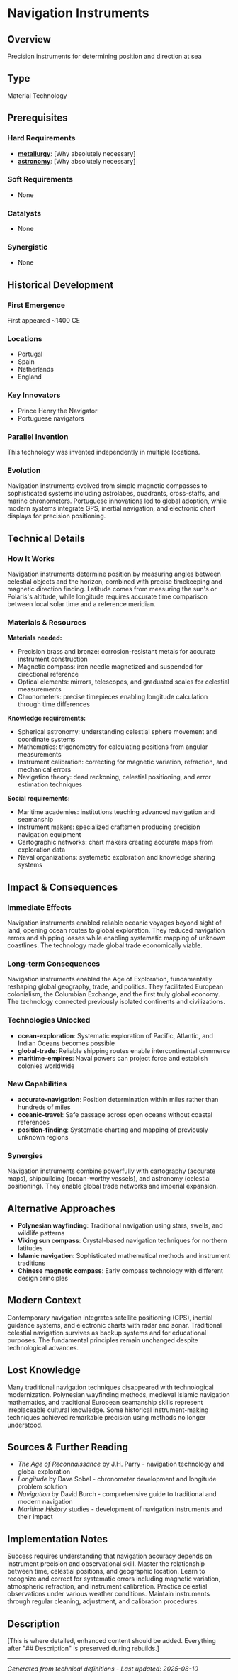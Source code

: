 # Navigation Instruments

## Overview
Precision instruments for determining position and direction at sea

## Type
Material Technology

## Prerequisites

### Hard Requirements
- **[metallurgy](../metallurgy/README.md)**: [Why absolutely necessary]
- **[astronomy](../astronomy/README.md)**: [Why absolutely necessary]

### Soft Requirements
- None

### Catalysts
- None

### Synergistic
- None

## Historical Development

### First Emergence
First appeared ~1400 CE

### Locations
- Portugal
- Spain
- Netherlands
- England

### Key Innovators
- Prince Henry the Navigator
- Portuguese navigators

### Parallel Invention
This technology was invented independently in multiple locations.

### Evolution
Navigation instruments evolved from simple magnetic compasses to sophisticated systems including astrolabes, quadrants, cross-staffs, and marine chronometers. Portuguese innovations led to global adoption, while modern systems integrate GPS, inertial navigation, and electronic chart displays for precision positioning.

## Technical Details

### How It Works
Navigation instruments determine position by measuring angles between celestial objects and the horizon, combined with precise timekeeping and magnetic direction finding. Latitude comes from measuring the sun's or Polaris's altitude, while longitude requires accurate time comparison between local solar time and a reference meridian.

### Materials & Resources
**Materials needed:**
- Precision brass and bronze: corrosion-resistant metals for accurate instrument construction
- Magnetic compass: iron needle magnetized and suspended for directional reference
- Optical elements: mirrors, telescopes, and graduated scales for celestial measurements
- Chronometers: precise timepieces enabling longitude calculation through time differences

**Knowledge requirements:**
- Spherical astronomy: understanding celestial sphere movement and coordinate systems
- Mathematics: trigonometry for calculating positions from angular measurements
- Instrument calibration: correcting for magnetic variation, refraction, and mechanical errors
- Navigation theory: dead reckoning, celestial positioning, and error estimation techniques

**Social requirements:**
- Maritime academies: institutions teaching advanced navigation and seamanship
- Instrument makers: specialized craftsmen producing precision navigation equipment
- Cartographic networks: chart makers creating accurate maps from exploration data
- Naval organizations: systematic exploration and knowledge sharing systems

## Impact & Consequences

### Immediate Effects
Navigation instruments enabled reliable oceanic voyages beyond sight of land, opening ocean routes to global exploration. They reduced navigation errors and shipping losses while enabling systematic mapping of unknown coastlines. The technology made global trade economically viable.

### Long-term Consequences
Navigation instruments enabled the Age of Exploration, fundamentally reshaping global geography, trade, and politics. They facilitated European colonialism, the Columbian Exchange, and the first truly global economy. The technology connected previously isolated continents and civilizations.

### Technologies Unlocked
- **ocean-exploration**: Systematic exploration of Pacific, Atlantic, and Indian Oceans becomes possible
- **global-trade**: Reliable shipping routes enable intercontinental commerce
- **maritime-empires**: Naval powers can project force and establish colonies worldwide

### New Capabilities
- **accurate-navigation**: Position determination within miles rather than hundreds of miles
- **oceanic-travel**: Safe passage across open oceans without coastal references
- **position-finding**: Systematic charting and mapping of previously unknown regions

### Synergies
Navigation instruments combine powerfully with cartography (accurate maps), shipbuilding (ocean-worthy vessels), and astronomy (celestial positioning). They enable global trade networks and imperial expansion.

## Alternative Approaches
- **Polynesian wayfinding**: Traditional navigation using stars, swells, and wildlife patterns
- **Viking sun compass**: Crystal-based navigation techniques for northern latitudes
- **Islamic navigation**: Sophisticated mathematical methods and instrument traditions
- **Chinese magnetic compass**: Early compass technology with different design principles

## Modern Context
Contemporary navigation integrates satellite positioning (GPS), inertial guidance systems, and electronic charts with radar and sonar. Traditional celestial navigation survives as backup systems and for educational purposes. The fundamental principles remain unchanged despite technological advances.

## Lost Knowledge
Many traditional navigation techniques disappeared with technological modernization. Polynesian wayfinding methods, medieval Islamic navigation mathematics, and traditional European seamanship skills represent irreplaceable cultural knowledge. Some historical instrument-making techniques achieved remarkable precision using methods no longer understood.

## Sources & Further Reading
- *The Age of Reconnaissance* by J.H. Parry - navigation technology and global exploration
- *Longitude* by Dava Sobel - chronometer development and longitude problem solution
- *Navigation* by David Burch - comprehensive guide to traditional and modern navigation
- *Maritime History* studies - development of navigation instruments and their impact

## Implementation Notes
Success requires understanding that navigation accuracy depends on instrument precision and observational skill. Master the relationship between time, celestial positions, and geographic location. Learn to recognize and correct for systematic errors including magnetic variation, atmospheric refraction, and instrument calibration. Practice celestial observations under various weather conditions. Maintain instruments through regular cleaning, adjustment, and calibration procedures.

## Description








[This is where detailed, enhanced content should be added. Everything after "## Description" is preserved during rebuilds.]

---
*Generated from technical definitions - Last updated: 2025-08-10*
